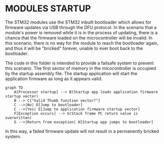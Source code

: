 # MODULES STARTUP
The STM32 modules use the STM32 inbuilt bootloader which allows for firmware updates via USB through the DFU protocol. In the scenario that a module's power is removed while it is in the process of updating, there is a chance that the firmware loaded on the microcontroller will be invalid. In this scenario, there is no way for the module to reach the bootloader again, and thus it will be "bricked" forever, unable to ever boot back to the bootloader.

The code in this folder is intended to provide a failsafe system to prevent this scenario. The first sector of memory in the micocontroller is occupied by the startup assembly file. The startup application will start the application firmware as long as it appears valid.


```mermaid
graph TD
    A[Processor startup] --> B(Startup app loads application firmware startup vector)
    B --> C{"Valid Thumb function vector?"}
    C -->|No| D[Jump to bootloader]
    C -->|Yes| E[Jump to application firmware startup vector]
    F[Exception occurs] --> G(Stack frame PC return value is overwritten) 
    G -->|Return from exception| H[Startup app jumps to bootloader]
```

In this way, a failed firmware update will not result in a permanently bricked system.
